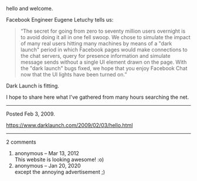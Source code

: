 hello and welcome.

Facebook Engineer Eugene Letuchy tells us:

> “The secret for going from zero to seventy million users overnight is to avoid doing it all in one fell swoop. We chose to simulate the impact of many real users hitting many machines by means of a "dark launch" period in which Facebook pages would make connections to the chat servers, query for presence information and simulate message sends without a single UI element drawn on the page. With the "dark launch" bugs fixed, we hope that you enjoy Facebook Chat now that the UI lights have been turned on.”

Dark Launch is fitting.

I hope to share here what I've gathered from many hours searching the net.

---

Posted Feb 3, 2009.

https://www.darklaunch.com/2009/02/03/hello.html

---

2 comments

<ol>
    <li>
        <div>
            anonymous &ndash; Mar 13, 2012
            <div>
This website is looking awesome! :o)
            </div>
        </div>
    </li>
    <li>
        <div>
            anonymous &ndash; Jan 20, 2020
            <div>
except the annoying advertisement ;)
            </div>
        </div>
    </li>
</ol>
